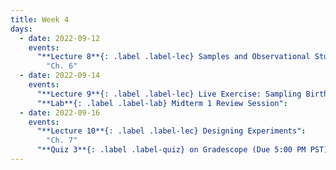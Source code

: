 ```yaml
---
title: Week 4
days:
  - date: 2022-09-12
    events:
      "**Lecture 8**{: .label .label-lec} Samples and Observational Studies":
        "Ch. 6"
  - date: 2022-09-14
    events:
      "**Lecture 9**{: .label .label-lec} Live Exercise: Sampling Births from US Territories": 
      "**Lab**{: .label .label-lab} Midterm 1 Review Session":
  - date: 2022-09-16
    events:
      "**Lecture 10**{: .label .label-lec} Designing Experiments":
        "Ch. 7"
      "**Quiz 3**{: .label .label-quiz} on Gradescope (Due 5:00 PM PST)":
---
```

